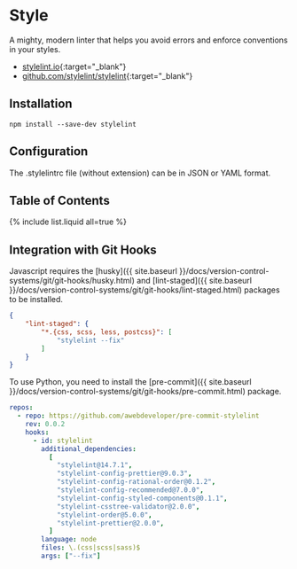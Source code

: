 # Style

A mighty, modern linter that helps you avoid errors and enforce conventions in your styles.

- [stylelint.io](https://stylelint.io/){:target="_blank"}
- [github.com/stylelint/stylelint](https://github.com/stylelint/stylelint){:target="_blank"}

## Installation

```shell
npm install --save-dev stylelint
```

## Configuration

The .stylelintrc file (without extension) can be in JSON or YAML format.

## Table of Contents

{% include list.liquid all=true %}

## Integration with Git Hooks

Javascript requires the [husky]({{ site.baseurl }}/docs/version-control-systems/git/git-hooks/husky.html) and [lint-staged]({{ site.baseurl }}/docs/version-control-systems/git/git-hooks/lint-staged.html) packages to be installed.

```json
{
    "lint-staged": {
        "*.{css, scss, less, postcss}": [
            "stylelint --fix"
        ]
    }
}
```

To use Python, you need to install the [pre-commit]({{ site.baseurl }}/docs/version-control-systems/git/git-hooks/pre-commit.html) package.

```yaml
repos:
  - repo: https://github.com/awebdeveloper/pre-commit-stylelint
    rev: 0.0.2
    hooks:
      - id: stylelint
        additional_dependencies:
          [
            "stylelint@14.7.1",
            "stylelint-config-prettier@9.0.3",
            "stylelint-config-rational-order@0.1.2",
            "stylelint-config-recommended@7.0.0",
            "stylelint-config-styled-components@0.1.1",
            "stylelint-csstree-validator@2.0.0",
            "stylelint-order@5.0.0",
            "stylelint-prettier@2.0.0",
          ]
        language: node
        files: \.(css|scss|sass)$
        args: ["--fix"]
```

